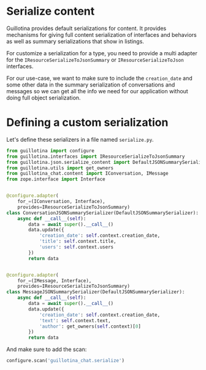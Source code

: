# Serialize content

Guillotina provides default serializations for content. It provides mechanisms
for giving full content serialization of interfaces and behaviors as well as
summary serializations that show in listings.

For customize a serialization for a type, you need to provide a multi adapter
for the `IResourceSerializeToJsonSummary` or `IResourceSerializeToJson` interfaces.

For our use-case, we want to make sure to include the `creation_date` and
some other data in the summary serialization of conversations and messages
so we can get all the info we need for our application without doing full object serialization.


# Defining a custom serialization

Let's define these serializers in a file named `serialize.py`.

```python
from guillotina import configure
from guillotina.interfaces import IResourceSerializeToJsonSummary
from guillotina.json.serialize_content import DefaultJSONSummarySerializer
from guillotina.utils import get_owners
from guillotina_chat.content import IConversation, IMessage
from zope.interface import Interface


@configure.adapter(
    for_=(IConversation, Interface),
    provides=IResourceSerializeToJsonSummary)
class ConversationJSONSummarySerializer(DefaultJSONSummarySerializer):
    async def __call__(self):
        data = await super().__call__()
        data.update({
            'creation_date': self.context.creation_date,
            'title': self.context.title,
            'users': self.context.users
        })
        return data


@configure.adapter(
    for_=(IMessage, Interface),
    provides=IResourceSerializeToJsonSummary)
class MessageJSONSummarySerializer(DefaultJSONSummarySerializer):
    async def __call__(self):
        data = await super().__call__()
        data.update({
            'creation_date': self.context.creation_date,
            'text': self.context.text,
            'author': get_owners(self.context)[0]
        })
        return data
```

And make sure to add the scan:

```python
configure.scan('guillotina_chat.serialize')
```
